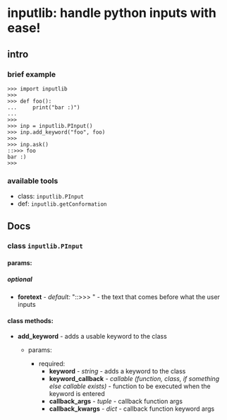 # inputlib: handle python inputs with ease!

## intro

### brief example

```
>>> import inputlib
>>>
>>> def foo():
...     print("bar :)")
...
>>>
>>> inp = inputlib.PInput()
>>> inp.add_keyword("foo", foo)
>>>
>>> inp.ask()
::>>> foo
bar :)
>>>
```

### available tools

* class: `inputlib.PInput`
* def: `inputlib.getConformation`

## Docs

### class `inputlib.PInput`

#### params:

##### optional
* **foretext** - *default:* "::>>> " - the text that comes before what the user inputs

#### class methods:
* **add_keyword** - adds a usable keyword to the class

  * params:

    * required:
      * **keyword** - *string* - adds a keyword to the class
      * **keyword_callback** - *callable (function, class, if something else callable exists)* - function to be executed when the keyword is entered
      * **callback_args** - *tuple* - callback function args
      * **callback_kwargs** - *dict* - callback function keyword args


